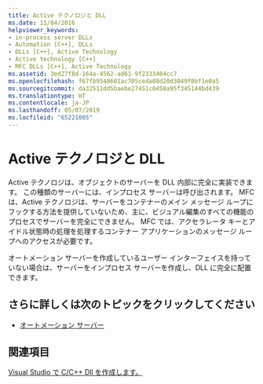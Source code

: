 ```yaml
---
title: Active テクノロジと DLL
ms.date: 11/04/2016
helpviewer_keywords:
- in-process server DLLs
- Automation [C++], DLLs
- DLLs [C++], Active Technology
- Active technology [C++]
- MFC DLLs [C++], Active Technology
ms.assetid: 3ed27f8d-164a-4562-ad61-9f2333404cc7
ms.openlocfilehash: f67fb9548601ac705ceda08d20d3049f0bf1e0a5
ms.sourcegitcommit: da32511dd5baebe27451c0458a95f345144bd439
ms.translationtype: HT
ms.contentlocale: ja-JP
ms.lasthandoff: 05/07/2019
ms.locfileid: "65221005"
---
```

# <a name="active-technology-and-dlls"></a>Active テクノロジと DLL

Active テクノロジは、オブジェクトのサーバーを DLL 内部に完全に実装できます。 この種類のサーバーには、インプロセス サーバーは呼び出されます。 MFC は、Active テクノロジは、サーバーをコンテナーのメイン メッセージ ループにフックする方法を提供していないため、主に、ビジュアル編集のすべての機能のプロセスでサーバーを完全にできません。 MFC では、アクセラレータ キーとアイドル状態時の処理を処理するコンテナー アプリケーションのメッセージ ループへのアクセスが必要です。

オートメーション サーバーを作成しているユーザー インターフェイスを持っていない場合は、サーバーをインプロセス サーバーを作成し、DLL に完全に配置できます。

## <a name="what-do-you-want-to-know-more-about"></a>さらに詳しくは次のトピックをクリックしてください

- [オートメーション サーバー](../mfc/automation-servers.md)

## <a name="see-also"></a>関連項目

[Visual Studio で C/C++ Dll を作成します。](dlls-in-visual-cpp.md)
